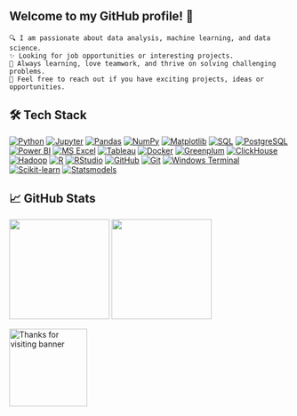 ## Welcome to my GitHub profile! 👋

    🔍 I am passionate about data analysis, machine learning, and data science.  
    ✨ Looking for job opportunities or interesting projects.  
    🌱 Always learning, love teamwork, and thrive on solving challenging problems.
    🚀 Feel free to reach out if you have exciting projects, ideas or opportunities. 

## 🛠️ Tech Stack

[![Python](https://img.shields.io/badge/-Python-3776AB?logo=python&logoColor=white)](https://www.python.org/) 
[![Jupyter](https://img.shields.io/badge/-Jupyter-F37626?logo=jupyter&logoColor=white)](https://jupyter.org/) 
[![Pandas](https://img.shields.io/badge/-Pandas-150458?logo=pandas&logoColor=white)](https://pandas.pydata.org/) 
[![NumPy](https://img.shields.io/badge/-NumPy-013243?logo=numpy&logoColor=white)](https://numpy.org/) 
[![Matplotlib](https://img.shields.io/badge/-Matplotlib-3B4B79?style=flat&logo=matplotlib&logoColor=white)](https://matplotlib.org/)
[![SQL](https://img.shields.io/badge/-SQL-003B57?logo=postgresql&logoColor=white)](https://www.postgresql.org/) 
[![PostgreSQL](https://img.shields.io/badge/PostgreSQL-336791?style=flat&logo=postgresql&logoColor=white)](https://www.postgresql.org/)
[![Power BI](https://img.shields.io/badge/-Power%20BI-F2C811?logo=powerbi&logoColor=black)](https://powerbi.microsoft.com/) 
[![MS Excel](https://img.shields.io/badge/-MS%20Excel-217346?logo=microsoftexcel&logoColor=white)](https://www.microsoft.com/en-us/microsoft-365/excel)
[![Tableau](https://img.shields.io/badge/-Tableau-E97627?style=flat&logo=tableau&logoColor=white)](https://www.tableau.com/)
[![Docker](https://img.shields.io/badge/-Docker-2496ED?logo=docker&logoColor=white)](https://www.docker.com/)
[![Greenplum](https://img.shields.io/badge/-Greenplum-26A97B?logo=greenplum&logoColor=white)](https://greenplum.org/) 
[![ClickHouse](https://img.shields.io/badge/-ClickHouse-FFCC00?logo=clickhouse&logoColor=black)](https://clickhouse.com/) 
[![Hadoop](https://img.shields.io/badge/-Hadoop-66CCFF?logo=apachehadoop&logoColor=black)](https://hadoop.apache.org/)
[![R](https://img.shields.io/badge/-R-276DC3?logo=r&logoColor=white)](https://www.r-project.org/) 
[![RStudio](https://img.shields.io/badge/-RStudio-75AADB?style=flat&logo=rstudio&logoColor=white)](https://www.rstudio.com/)
[![GitHub](https://img.shields.io/badge/-GitHub-181717?style=flat&logo=github&logoColor=white)](https://github.com/)
[![Git](https://img.shields.io/badge/Git-F05032?style=flat&logo=git&logoColor=white)](https://git-scm.com/)
[![Windows Terminal](https://img.shields.io/badge/-Windows%20Terminal-4D4D4D?style=flat&logo=windows&logoColor=white)](https://docs.microsoft.com/en-us/windows/terminal/)
[![Scikit-learn](https://img.shields.io/badge/Scikit--learn-F7931E?style=flat&logo=scikit-learn&logoColor=white)](https://scikit-learn.org/)
[![Statsmodels](https://img.shields.io/badge/Statsmodels-9B59B6?style=flat&logo=statsmodels&logoColor=white)](https://www.statsmodels.org/)

## 📈 GitHub Stats

<img height=180 src='https://github-readme-stats.vercel.app/api?username=Kseos&theme=radical&show_icons=true&hide_border=true&count_private=true'/> <img height=180 src='https://github-readme-stats.vercel.app/api/top-langs/?username=Kseos&theme=radical&show_icons=true&hide_border=true&layout=compact'/>

<picture>
 <source height=140 media="(prefers-color-scheme: dark)" srcset="https://github.com/user-attachments/assets/f14a8529-985d-493e-b82b-69ce7a3ba464">
 <source height=140 media="(prefers-color-scheme: light)" srcset="https://github.com/user-attachments/assets/b7880d2e-0cd2-4650-94c7-31b929232c8f">
 <img height=140 alt="Thanks for visiting banner" src="https://github.com/user-attachments/assets/f14a8529-985d-493e-b82b-69ce7a3ba464">
</picture>
